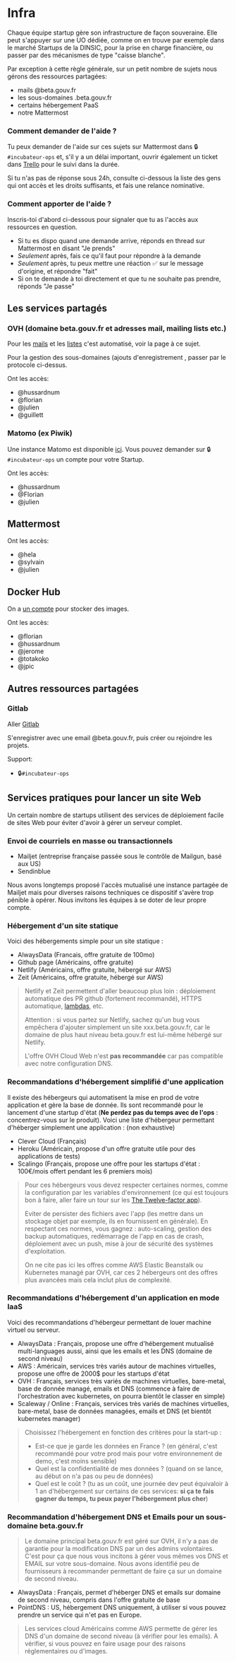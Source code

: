 # Infra

Chaque équipe startup gère son infrastructure de façon souveraine. Elle peut s'appuyer sur une UO dédiée, comme on en trouve par exemple dans le marché Startups de la DINSIC, pour la prise en charge financière, ou passer par des mécanismes de type "caisse blanche".

Par exception à cette règle générale, sur un petit nombre de sujets nous gérons des ressources partagées:

* mails @beta.gouv.fr
* les sous-domaines .beta.gouv.fr
* certains hébergement PaaS
* notre Mattermost

### Comment demander de l'aide ?

Tu peux demander de l'aide sur ces sujets sur Mattermost dans 🔒`#incubateur-ops` et, s'il y a un délai important, ouvrir également un ticket dans [Trello](https://trello.com/invite/b/LQONIILQ/44ad5ab3073e83030067cc1b1c8ce968/infra) pour le suivi dans la durée.

Si tu n'as pas de réponse sous 24h, consulte ci-dessous la liste des gens qui ont accès et les droits suffisants, et fais une relance nominative.

### Comment apporter de l'aide ?

Inscris-toi d'abord ci-dessous pour signaler que tu as l'accès aux ressources en question.

* Si tu es dispo quand une demande arrive, réponds en thread sur Mattermost en disant "Je prends"
* _Seulement_ après, fais ce qu'il faut pour répondre à la demande
* _Seulement_ après, tu peux mettre une réaction ✅ sur le message d'origine, et répondre "fait"
* Si on te demande à toi directement et que tu ne souhaite pas prendre, réponds "Je passe"

## Les services partagés

### OVH \(domaine beta.gouv.fr et adresses mail, mailing lists etc.\)

Pour les [mails](https://github.com/betagouv/beta.gouv.fr/wiki/Mail) et les [listes](https://github.com/betagouv/beta.gouv.fr/wiki/Listes-de-diffusion) c'est automatisé, voir la page à ce sujet.

Pour la gestion des sous-domaines \(ajouts d'enregistrement , passer par le protocole ci-dessus.

Ont les accès:

* @hussardnum
* @florian
* @julien
* @guillett

### Matomo \(ex Piwik\)

Une instance Matomo est disponible [ici](http://stats.data.gouv.fr/). Vous pouvez demander sur 🔒`#incubateur-ops` un compte pour votre Startup.

Ont les accès:

* @hussardnum
* @Florian
* @julien

## Mattermost

Ont les accès:

* @hela
* @sylvain
* @julien

## Docker Hub

On a [un compte](https://hub.docker.com/u/betagouv) pour stocker des images.

Ont les accès:

* @florian
* @hussardnum
* @jerome
* @totakoko
* @jpic

## Autres ressources partagées

### Gitlab

Aller [Gitlab](https://gitlab.incubateur.net)

S'enregistrer avec une email @beta.gouv.fr, puis créer ou rejoindre les projets.

Support:

* 🔒`#incubateur-ops`

## Services pratiques pour lancer un site Web

Un certain nombre de startups utilisent des services de déploiement facile de sites Web pour éviter d'avoir à gérer un serveur complet.

### Envoi de courriels en masse ou transactionnels

* Mailjet \(entreprise française passée sous le contrôle de Mailgun, basé aux US\)
* Sendinblue

Nous avons longtemps proposé l'accès mutualisé une instance partagée de Mailjet mais pour diverses raisons techniques ce dispositif s'avère trop pénible à opérer. Nous invitons les équipes à se doter de leur propre compte.

### Hébergement d'un site statique

Voici des hébergements simple pour un site statique :

* AlwaysData \(Francais, offre gratuite de 100mo\)
* Github page \(Américains, offre gratuite\)
* Netlify \(Américains, offre gratuite, hébergé sur AWS\)
* Zeit \(Américains, offre gratuite, hébergé sur AWS\)

> Netlify et Zeit permettent d'aller beaucoup plus loin : déploiement automatique des PR github \(fortement recommandé\), HTTPS automatique, [lambdas](https://hackernoon.com/what-is-serverless-architecture-what-are-its-pros-and-cons-cc4b804022e9), etc.
>
> Attention : si vous partez sur Netlify, sachez qu'un bug vous empêchera d'ajouter simplement un site xxx.beta.gouv.fr, car le domaine de plus haut niveau beta.gouv.fr est lui-même hébergé sur Netlify.
>
> L'offre OVH Cloud Web n'est **pas recommandée** car pas compatible avec notre configuration DNS.

### Recommandations d'hébergement simplifié d'une application

Il existe des hébergeurs qui automatisent la mise en prod de votre application et gère la base de donnée. Ils sont recommandé pour le lancement d'une startup d'état \(**Ne perdez pas du temps avec de l'ops** : concentrez-vous sur le produit\). Voici une liste d'hébergeur permettant d'héberger simplement une application : \(non exhaustive\)

* Clever Cloud \(Français\)
* Heroku \(Américain, propose d'un offre gratuite utile pour des applications de tests\)
* Scalingo \(Français, propose une offre pour les startups d'état : 100€/mois offert pendant les 6 premiers mois\)

> Pour ces hébergeurs vous devez respecter certaines normes, comme la configuration par les variables d'environnement \(ce qui est toujours bon à faire, aller faire un tour sur les [The Twelve-factor app](https://12factor.net/)\).
>
> Eviter de persister des fichiers avec l'app \(les mettre dans un stockage objet par exemple, ils en fournissent en générale\). En respectant ces normes, vous gagnez : auto-scaling, gestion des backup automatiques, redémarrage de l'app en cas de crash, déploiement avec un push, mise à jour de sécurité des systèmes d'exploitation.
>
> On ne cite pas ici les offres comme AWS Elastic Beanstalk ou Kubernetes managé par OVH, car ces 2 hébergeurs ont des offres plus avancées mais cela inclut plus de complexité.

### Recommandations d'hébergement d'un application en mode IaaS

Voici des recommandations d'hébergeur permettant de louer machine virtuel ou serveur.

* AlwaysData : Français, propose une offre d'hébergement mutualisé multi-languages aussi, ainsi que les emails et les DNS \(domaine de second niveau\)
* AWS : Américain, services très variés autour de machines virtuelles, propose une offre de 2000$ pour les startups d'état
* OVH : Français, services très variés de machines virtuelles, bare-metal, base de donnée managé, emails et DNS \(commence à faire de l'orchestration avec kubernetes, on pourra bientôt le classer en simple\)
* Scaleway / Online : Français, services très variés de machines virtuelles, bare-metal, base de données managées, emails et DNS \(et bientôt kubernetes manager\)

> Choisissez l'hébergement en fonction des critères pour la start-up :
>
> * Est-ce que je garde les données en France ? \(en général, c'est recommandé pour votre prod mais pour votre environnement de demo, c'est moins sensible\)
> * Quel est la confidentialité de mes données ? \(quand on se lance, au début on n'a pas ou peu de données\)
> * Quel est le coût ? \(tu as un coût, une journée dev peut équivaloir à 1 an d'hébergement sur certains de ces services: **si ça te fais gagner du temps, tu peux payer l'hébergement plus cher**\)

### Recommandation d'hébergement DNS et Emails pour un sous-domaine beta.gouv.fr

> Le domaine principal beta.gouv.fr est géré sur OVH, il n'y a pas de garantie pour la modification DNS par un des admins volontaires. C'est pour ça que nous vous incitons à gérer vous mêmes vos DNS et EMAIL sur votre sous-domaine. Nous avons identifié peu de fournisseurs à recommander permettant de faire ça sur un domaine de second niveau.

* AlwaysData : Français, permet d'héberger DNS et emails sur domaine de second niveau, compris dans l'offre gratuite de base
* PointDNS : US, hébergement DNS uniquement, à utiliser si vous pouvez prendre un service qui n'et pas en Europe.

> Les services cloud Américains comme AWS permette de gérer les DNS d'un domaine de second niveau \(à vérifier pour les emails\). A vérifier, si vous pouvez en faire usage pour des raisons réglementaires ou d'images.

